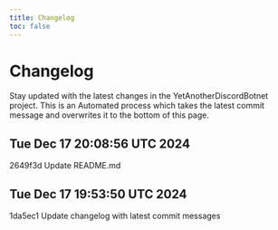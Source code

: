 ```yaml
---
title: Changelog
toc: false
---
```


# Changelog

Stay updated with the latest changes in the YetAnotherDiscordBotnet project.
This is an Automated process which takes the latest commit message and overwrites it to the bottom of this page.

## Tue Dec 17 20:08:56 UTC 2024
2649f3d Update README.md
## Tue Dec 17 19:53:50 UTC 2024
1da5ec1 Update changelog with latest commit messages

